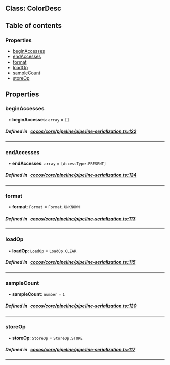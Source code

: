 
## Class: ColorDesc





<div class="table-of-content">
<h2>Table of contents</h2>


### Properties

- [ beginAccesses](#beginAccesses)
- [ endAccesses](#endAccesses)
- [ format](#format)
- [ loadOp](#loadOp)
- [ sampleCount](#sampleCount)
- [ storeOp](#storeOp)
</div>

## Properties


### beginAccesses
<div style="margin-left: 10px;">




•  **beginAccesses**:
`array`  = `[]`
</div>

##### Defined in &nbsp;   [cocos/core/pipeline/pipeline-serialization.ts:122](https://github.com/cocos-creator/engine/blob/c7bf6b8a9/cocos/core/pipeline/pipeline-serialization.ts#L122)&nbsp;


___


### endAccesses
<div style="margin-left: 10px;">




•  **endAccesses**:
`array`  = `[AccessType.PRESENT]`
</div>

##### Defined in &nbsp;   [cocos/core/pipeline/pipeline-serialization.ts:124](https://github.com/cocos-creator/engine/blob/c7bf6b8a9/cocos/core/pipeline/pipeline-serialization.ts#L124)&nbsp;


___


### format
<div style="margin-left: 10px;">




•  **format**:
`Format`  = `Format.UNKNOWN`
</div>

##### Defined in &nbsp;   [cocos/core/pipeline/pipeline-serialization.ts:113](https://github.com/cocos-creator/engine/blob/c7bf6b8a9/cocos/core/pipeline/pipeline-serialization.ts#L113)&nbsp;


___


### loadOp
<div style="margin-left: 10px;">




•  **loadOp**:
`LoadOp`  = `LoadOp.CLEAR`
</div>

##### Defined in &nbsp;   [cocos/core/pipeline/pipeline-serialization.ts:115](https://github.com/cocos-creator/engine/blob/c7bf6b8a9/cocos/core/pipeline/pipeline-serialization.ts#L115)&nbsp;


___


### sampleCount
<div style="margin-left: 10px;">




•  **sampleCount**:
`number`  = `1`
</div>

##### Defined in &nbsp;   [cocos/core/pipeline/pipeline-serialization.ts:120](https://github.com/cocos-creator/engine/blob/c7bf6b8a9/cocos/core/pipeline/pipeline-serialization.ts#L120)&nbsp;


___


### storeOp
<div style="margin-left: 10px;">




•  **storeOp**:
`StoreOp`  = `StoreOp.STORE`
</div>

##### Defined in &nbsp;   [cocos/core/pipeline/pipeline-serialization.ts:117](https://github.com/cocos-creator/engine/blob/c7bf6b8a9/cocos/core/pipeline/pipeline-serialization.ts#L117)&nbsp;


___

<!---->



